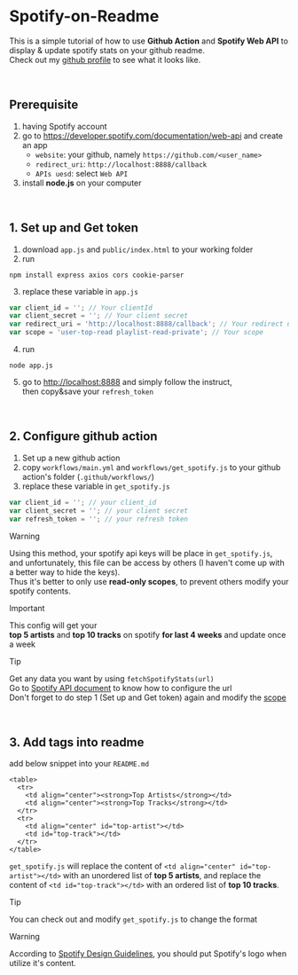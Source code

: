# Spotify-on-Readme

This is a simple tutorial of how to use **Github Action** and **Spotify Web API** to display & update spotify stats on your github readme.  
Check out my [github profile](https://github.com/Tanimal19) to see what it looks like.

<br>

## Prerequisite

1. having Spotify account
2. go to <https://developer.spotify.com/documentation/web-api> and create an app
   - `website`: your github, namely `https://github.com/<user_name>`
   - `redirect_uri`: `http://localhost:8888/callback`
   - `APIs uesd`: select `Web API`
3. install **node.js** on your computer

<br>

## 1. Set up and Get token

1. download `app.js` and `public/index.html` to your working folder
2. run
```
npm install express axios cors cookie-parser
```
3. replace these variable in `app.js`
```js
var client_id = ''; // Your clientId
var client_secret = ''; // Your client secret
var redirect_uri = 'http://localhost:8888/callback'; // Your redirect uri
var scope = 'user-top-read playlist-read-private'; // Your scope
```

4. run
```
node app.js
```
5. go to <http://localhost:8888> and simply follow the instruct,  
   then copy&save your `refresh_token` 

<br>

## 2. Configure github action

1. Set up a new github action
2. copy `workflows/main.yml` and `workflows/get_spotify.js` to your github action's folder (`.github/workflows/`)
3. replace these variable in `get_spotify.js`
```js
var client_id = ''; // your client_id
var client_secret = ''; // your client secret
var refresh_token = ''; // your refresh token
```

> [!WARNING]
> Using this method, your spotify api keys will be place in `get_spotify.js`,  
> and unfortunately, this file can be access by others (I haven't come up with a better way to hide the keys).  
> Thus it's better to only use **read-only scopes**, to prevent others modify your spotify contents.

> [!IMPORTANT]
> This config will get your  
> **top 5 artists** and **top 10 tracks** on spotify **for last 4 weeks**
> and update once a week

> [!TIP]
> Get any data you want by using `fetchSpotifyStats(url)`  
> Go to [Spotify API document](https://developer.spotify.com/documentation/web-api/reference/get-users-top-artists-and-tracks) to know how to configure the url  
> Don't forget to do step 1 (Set up and Get token) again and modify the [scope](https://developer.spotify.com/documentation/web-api/concepts/scopes)

<br>

## 3. Add tags into readme

add below snippet into your `README.md`
```
<table>
  <tr>
    <td align="center"><strong>Top Artists</strong></td>
    <td align="center"><strong>Top Tracks</strong></td>
  </tr>
  <tr>
    <td align="center" id="top-artist"></td>
    <td id="top-track"></td>
  </tr>
</table>
```
`get_spotify.js` will replace the content of `<td align="center" id="top-artist"></td>` with an unordered list of **top 5 artists**, and replace the content of `<td id="top-track"></td>` with an ordered list of **top 10 tracks**.  

> [!TIP]
> You can check out and modify `get_spotify.js` to change the format

> [!WARNING]
> According to [Spotify Design Guidelines](https://developer.spotify.com/documentation/design), you should put Spotify's logo when utilize it's content.
